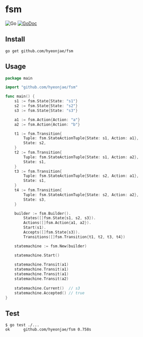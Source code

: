 # fsm

![Go](https://github.com/hyeonjae/fsm/workflows/Go/badge.svg) [![GoDoc](https://godoc.org/github.com/hyeonjae/fsm?status.png)](https://godoc.org/github.com/hyeonjae/fsm)

## Install

```
go get github.com/hyeonjae/fsm
```

## Usage

```go
package main

import "github.com/hyeonjae/fsm"

func main() {
	s1 := fsm.State{State: "s1"}
	s2 := fsm.State{State: "s2"}
	s3 := fsm.State{State: "s3"}

	a1 := fsm.Action{Action: "a"}
	a2 := fsm.Action{Action: "b"}

	t1 := fsm.Transition{
		Tuple: fsm.StateActionTuple{State: s1, Action: a1},
		State: s2,
	}
	t2 := fsm.Transition{
		Tuple: fsm.StateActionTuple{State: s1, Action: a2},
		State: s1,
	}
	t3 := fsm.Transition{
		Tuple: fsm.StateActionTuple{State: s2, Action: a1},
		State: s1,
	}
	t4 := fsm.Transition{
		Tuple: fsm.StateActionTuple{State: s2, Action: a2},
		State: s3,
	}

	builder := fsm.Builder().
		States([]fsm.State{s1, s2, s3}).
		Actions([]fsm.Action{a1, a2}).
		Start(s1).
		Accepts([]fsm.State{s3}).
		Transitions([]fsm.Transition{t1, t2, t3, t4})

	statemachine := fsm.New(builder)

	statemachine.Start()
  
	statemachine.Transit(a1)
	statemachine.Transit(a1)
	statemachine.Transit(a1)
	statemachine.Transit(a2)
  
	statemachine.Current()  // s3
	statemachine.Accepted() // true
}
```

## Test

```shell
$ go test ./...
ok  	github.com/hyeonjae/fsm	0.758s
```
